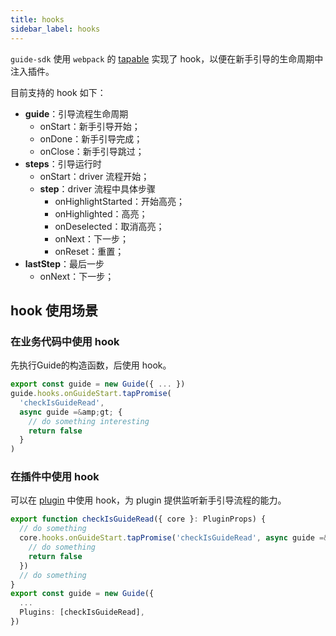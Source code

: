 ```yaml
---
title: hooks
sidebar_label: hooks
---
```


`guide-sdk` 使用 `webpack` 的 [tapable](https://github.com/webpack/tapable) 实现了 hook，以便在新手引导的生命周期中注入插件。

目前支持的 hook 如下：
- **guide**：引导流程生命周期
    - onStart：新手引导开始；
    - onDone：新手引导完成；
    - onClose：新手引导跳过；
- **steps**：引导运行时
    - onStart：driver 流程开始；
    - **step**：driver 流程中具体步骤
        - onHighlightStarted：开始高亮；
        - onHighlighted：高亮；
        - onDeselected：取消高亮；
        - onNext：下一步；
        - onReset：重置；
- **lastStep**：最后一步
    - onNext：下一步；

## hook 使用场景

### 在业务代码中使用 hook

先执行Guide的构造函数，后使用 hook。

```typescript
export const guide = new Guide({ ... })
guide.hooks.onGuideStart.tapPromise(
  'checkIsGuideRead',
  async guide =&amp;gt; {
    // do something interesting
    return false
  }
)
```

### 在插件中使用 hook

可以在 [plugin](/docs/plugins) 中使用 hook，为 plugin 提供监听新手引导流程的能力。

```typescript
export function checkIsGuideRead({ core }: PluginProps) {
  // do something
  core.hooks.onGuideStart.tapPromise('checkIsGuideRead', async guide =&amp;gt; {
    // do something
    return false
  })
  // do something
}
export const guide = new Guide({
  ...
  Plugins: [checkIsGuideRead],
})
```


